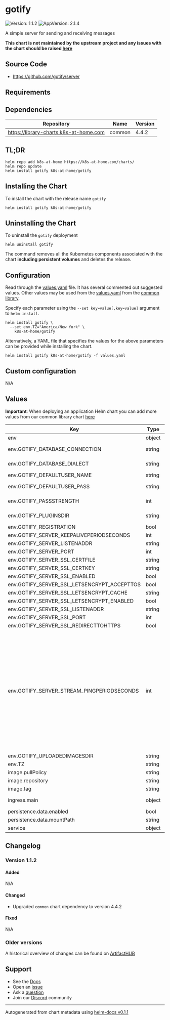 # gotify

![Version: 1.1.2](https://img.shields.io/badge/Version-1.1.2-informational?style=flat-square) ![AppVersion: 2.1.4](https://img.shields.io/badge/AppVersion-2.1.4-informational?style=flat-square)

A simple server for sending and receiving messages

**This chart is not maintained by the upstream project and any issues with the chart should be raised [here](https://github.com/k8s-at-home/charts/issues/new/choose)**

## Source Code

* <https://github.com/gotify/server>

## Requirements

## Dependencies

| Repository | Name | Version |
|------------|------|---------|
| https://library-charts.k8s-at-home.com | common | 4.4.2 |

## TL;DR

```console
helm repo add k8s-at-home https://k8s-at-home.com/charts/
helm repo update
helm install gotify k8s-at-home/gotify
```

## Installing the Chart

To install the chart with the release name `gotify`

```console
helm install gotify k8s-at-home/gotify
```

## Uninstalling the Chart

To uninstall the `gotify` deployment

```console
helm uninstall gotify
```

The command removes all the Kubernetes components associated with the chart **including persistent volumes** and deletes the release.

## Configuration

Read through the [values.yaml](./values.yaml) file. It has several commented out suggested values.
Other values may be used from the [values.yaml](https://github.com/k8s-at-home/library-charts/tree/main/charts/stable/common/values.yaml) from the [common library](https://github.com/k8s-at-home/library-charts/tree/main/charts/stable/common).

Specify each parameter using the `--set key=value[,key=value]` argument to `helm install`.

```console
helm install gotify \
  --set env.TZ="America/New York" \
    k8s-at-home/gotify
```

Alternatively, a YAML file that specifies the values for the above parameters can be provided while installing the chart.

```console
helm install gotify k8s-at-home/gotify -f values.yaml
```

## Custom configuration

N/A

## Values

**Important**: When deploying an application Helm chart you can add more values from our common library chart [here](https://github.com/k8s-at-home/library-charts/tree/main/charts/stable/common)

| Key | Type | Default | Description |
|-----|------|---------|-------------|
| env | object | See below | environment variables. |
| env.GOTIFY_DATABASE_CONNECTION | string | `"data/gotify.db"` | Database connection string (se: https://gotify.net/docs/config#database) |
| env.GOTIFY_DATABASE_DIALECT | string | `"sqlite3"` | Database type (se https://gotify.net/docs/config#database) |
| env.GOTIFY_DEFAULTUSER_NAME | string | `"admin"` | Default user created on database creation |
| env.GOTIFY_DEFAULTUSER_PASS | string | `"admin"` | Password set for default user on database creation |
| env.GOTIFY_PASSSTRENGTH | int | `10` | The bcrypt password strength (higher = better but also slower) |
| env.GOTIFY_PLUGINSDIR | string | `"data/plugins"` | The directory where plugin resides (leave empty to disable plugins) |
| env.GOTIFY_REGISTRATION | bool | `false` | Enable user registration |
| env.GOTIFY_SERVER_KEEPALIVEPERIODSECONDS | int | `0` | Server keep alive period |
| env.GOTIFY_SERVER_LISTENADDR | string | `nil` | Address server is listening on |
| env.GOTIFY_SERVER_PORT | int | `80` | Set the port gotify container is listening on |
| env.GOTIFY_SERVER_SSL_CERTFILE | string | `nil` | SSL Certificate file |
| env.GOTIFY_SERVER_SSL_CERTKEY | string | `nil` | SSL certificate key file |
| env.GOTIFY_SERVER_SSL_ENABLED | bool | `false` | SSL Enabled |
| env.GOTIFY_SERVER_SSL_LETSENCRYPT_ACCEPTTOS | bool | `false` | Accept the tos from letsencrypt |
| env.GOTIFY_SERVER_SSL_LETSENCRYPT_CACHE | string | `"certs"` | Directory to use as letsencrypt cache |
| env.GOTIFY_SERVER_SSL_LETSENCRYPT_ENABLED | bool | `false` | Enable letsencrypt integration |
| env.GOTIFY_SERVER_SSL_LISTENADDR | string | `nil` | Server ssl listening address |
| env.GOTIFY_SERVER_SSL_PORT | int | `443` | SSL Server port |
| env.GOTIFY_SERVER_SSL_REDIRECTTOHTTPS | bool | `true` | Redirect http to https |
| env.GOTIFY_SERVER_STREAM_PINGPERIODSECONDS | int | `45` | The hosts for which letsencrypt should request certificates GOTIFY_SERVER_SSL_LETSENCRYPT_HOSTS: - mydomain.tld\n- myotherdomain.tld -- Response headers are added to every response (default: none) GOTIFY_SERVER_RESPONSEHEADERS: "X-Custom-Header: \"custom value\"" --  Sets cors headers GOTIFY_SERVER_CORS_ALLOWORIGINS: "- \".+.example.com\"\n- \"otherdomain.com\"" GOTIFY_SERVER_CORS_ALLOWMETHODS: "- \"GET\"\n- \"POST\"" GOTIFY_SERVER_CORS_ALLOWHEADERS: "- \"Authorization\"\n- \"content-type\"" GOTIFY_SERVER_STREAM_ALLOWEDORIGINS: "- \".+.example.com\"\n- \"otherdomain.com\"" -- The interval in which websocket pings will be sent |
| env.GOTIFY_UPLOADEDIMAGESDIR | string | `"data/images"` | The directory for storing uploaded images |
| env.TZ | string | `"UTC"` | Set the container timezone |
| image.pullPolicy | string | `"IfNotPresent"` | image pull policy |
| image.repository | string | `"gotify/server"` | image repository |
| image.tag | string | chart.appVersion | image tag |
| ingress.main | object | See values.yaml | Enable and configure ingress settings for the chart under this key. |
| persistence.data.enabled | bool | `false` |  |
| persistence.data.mountPath | string | `"/app/data"` |  |
| service | object | See values.yaml | Configures service settings for the chart. |

## Changelog

### Version 1.1.2

#### Added

N/A

#### Changed

* Upgraded `common` chart dependency to version 4.4.2

#### Fixed

N/A

### Older versions

A historical overview of changes can be found on [ArtifactHUB](https://artifacthub.io/packages/helm/k8s-at-home/gotify?modal=changelog)

## Support

- See the [Docs](https://docs.k8s-at-home.com/our-helm-charts/getting-started/)
- Open an [issue](https://github.com/k8s-at-home/charts/issues/new/choose)
- Ask a [question](https://github.com/k8s-at-home/organization/discussions)
- Join our [Discord](https://discord.gg/sTMX7Vh) community

----------------------------------------------
Autogenerated from chart metadata using [helm-docs v0.1.1](https://github.com/k8s-at-home/helm-docs/releases/v0.1.1)
